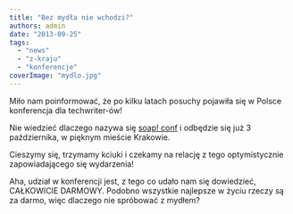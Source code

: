 ```yaml
---
title: "Bez mydła nie wchodzi?"
authors: admin
date: "2013-09-25"
tags:
  - "news"
  - "z-kraju"
  - "konferencje"
coverImage: "mydlo.jpg"
---
```


Miło nam poinformować, że po kilku latach posuchy pojawiła się w Polsce
konferencja dla techwriter-ów!

Nie wiedzieć dlaczego nazywa się [soap! conf](http://www.soapconf.com/) i
odbędzie się już 3 października, w pięknym mieście Krakowie.

Cieszymy się, trzymamy kciuki i czekamy na relację z tego optymistycznie
zapowiadającego się wydarzenia!

Aha, udział w konferencji jest, z tego co udało nam się dowiedzieć, CAŁKOWICIE
DARMOWY. Podobno wszystkie najlepsze w życiu rzeczy są za darmo, więc dlaczego
nie spróbować z mydłem?

